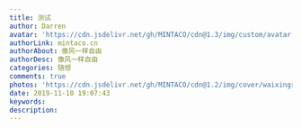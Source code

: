 ```yaml
---
title: 测试
author: Darren
avatar: 'https://cdn.jsdelivr.net/gh/MINTACO/cdn@1.3/img/custom/avatar.jpg'
authorLink: mintaco.cn
authorAbout: 像风一样自由
authorDesc: 像风一样自由
categories: 随想
comments: true
photos: 'https://cdn.jsdelivr.net/gh/MINTACO/cdn@1.2/img/cover/waixingrenfeichuan.jpg'
date: 2019-11-10 19:07:43
keywords:
description:
---
```

